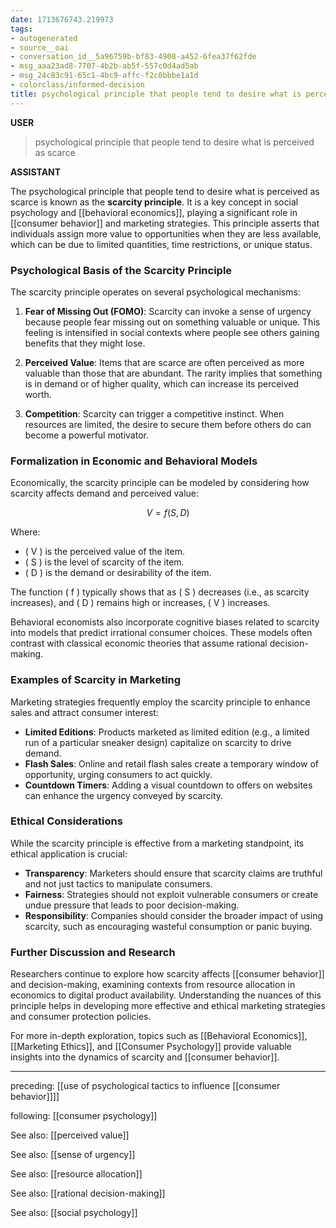```yaml
---
date: 1713676743.219973
tags:
- autogenerated
- source__oai
- conversation_id__5a96759b-bf83-4908-a452-6fea37f62fde
- msg_aaa23ad8-7707-4b2b-ab5f-557c0d4ad5ab
- msg_24c83c91-65c1-4bc9-affc-f2c0bbbe1a1d
- colorclass/informed-decision
title: psychological principle that people tend to desire what is perceived as scarce
---
```


**USER**

>psychological principle that people tend to desire what is perceived as scarce


**ASSISTANT**

The psychological principle that people tend to desire what is perceived as scarce is known as the **scarcity principle**. It is a key concept in social psychology and [[behavioral economics]], playing a significant role in [[consumer behavior]] and marketing strategies. This principle asserts that individuals assign more value to opportunities when they are less available, which can be due to limited quantities, time restrictions, or unique status.

### Psychological Basis of the Scarcity Principle

The scarcity principle operates on several psychological mechanisms:

1. **Fear of Missing Out (FOMO)**: Scarcity can invoke a sense of urgency because people fear missing out on something valuable or unique. This feeling is intensified in social contexts where people see others gaining benefits that they might lose.

2. **Perceived Value**: Items that are scarce are often perceived as more valuable than those that are abundant. The rarity implies that something is in demand or of higher quality, which can increase its perceived worth.

3. **Competition**: Scarcity can trigger a competitive instinct. When resources are limited, the desire to secure them before others do can become a powerful motivator.

### Formalization in Economic and Behavioral Models

Economically, the scarcity principle can be modeled by considering how scarcity affects demand and perceived value:

$$ V = f(S, D) $$

Where:
- \( V \) is the perceived value of the item.
- \( S \) is the level of scarcity of the item.
- \( D \) is the demand or desirability of the item.

The function \( f \) typically shows that as \( S \) decreases (i.e., as scarcity increases), and \( D \) remains high or increases, \( V \) increases.

Behavioral economists also incorporate cognitive biases related to scarcity into models that predict irrational consumer choices. These models often contrast with classical economic theories that assume rational decision-making.

### Examples of Scarcity in Marketing

Marketing strategies frequently employ the scarcity principle to enhance sales and attract consumer interest:

- **Limited Editions**: Products marketed as limited edition (e.g., a limited run of a particular sneaker design) capitalize on scarcity to drive demand.
- **Flash Sales**: Online and retail flash sales create a temporary window of opportunity, urging consumers to act quickly.
- **Countdown Timers**: Adding a visual countdown to offers on websites can enhance the urgency conveyed by scarcity.

### Ethical Considerations

While the scarcity principle is effective from a marketing standpoint, its ethical application is crucial:

- **Transparency**: Marketers should ensure that scarcity claims are truthful and not just tactics to manipulate consumers.
- **Fairness**: Strategies should not exploit vulnerable consumers or create undue pressure that leads to poor decision-making.
- **Responsibility**: Companies should consider the broader impact of using scarcity, such as encouraging wasteful consumption or panic buying.

### Further Discussion and Research

Researchers continue to explore how scarcity affects [[consumer behavior]] and decision-making, examining contexts from resource allocation in economics to digital product availability. Understanding the nuances of this principle helps in developing more effective and ethical marketing strategies and consumer protection policies. 

For more in-depth exploration, topics such as [[Behavioral Economics]], [[Marketing Ethics]], and [[Consumer Psychology]] provide valuable insights into the dynamics of scarcity and [[consumer behavior]].


---

preceding: [[use of psychological tactics to influence [[consumer behavior]]]]  


following: [[consumer psychology]]

See also: [[perceived value]]


See also: [[sense of urgency]]


See also: [[resource allocation]]


See also: [[rational decision-making]]


See also: [[social psychology]]